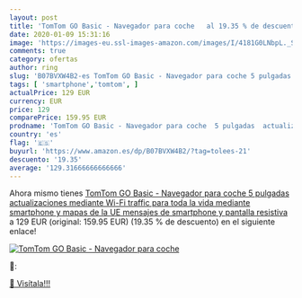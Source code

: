 ```yaml
---
layout: post
title: 'TomTom GO Basic - Navegador para coche   al 19.35 % de descuento'
date: 2020-01-09 15:31:16
image: 'https://images-eu.ssl-images-amazon.com/images/I/4181G0LNbpL._SL200_.jpg'
comments: true
category: ofertas
author: ring
slug: 'B07BVXW4B2-es TomTom GO Basic - Navegador para coche 5 pulgadas...'
tags: [ 'smartphone','tomtom', ]
actualPrice: 129 EUR
currency: EUR
price: 129
comparePrice: 159.95 EUR
prodname: 'TomTom GO Basic - Navegador para coche  5 pulgadas  actualizaciones mediante Wi-Fi  traffic para toda la vida mediante smartphone y mapas de la UE  mensajes de smartphone y pantalla resistiva'
country: 'es'
flag: '🇪🇸'
buyurl: 'https://www.amazon.es/dp/B07BVXW4B2/?tag=tolees-21'
descuento: '19.35'
average: '129.31666666666666'
---
```


Ahora mismo tienes [TomTom GO Basic - Navegador para coche  5 pulgadas  actualizaciones mediante Wi-Fi  traffic para toda la vida mediante smartphone y mapas de la UE  mensajes de smartphone y pantalla resistiva](https://www.amazon.es/dp/B07BVXW4B2/?tag=tolees-21) a 129 EUR (original: 159.95 EUR) (19.35 %  de descuento) en el siguiente enlace!

[![TomTom GO Basic - Navegador para coche  ](https://images-eu.ssl-images-amazon.com/images/I/4181G0LNbpL._SL200_.jpg)](https://www.amazon.es/dp/B07BVXW4B2/?tag=tolees-21)

🔎:


[🛒 Visítala!!!](https://www.amazon.es/dp/B07BVXW4B2/?tag=tolees-21)
